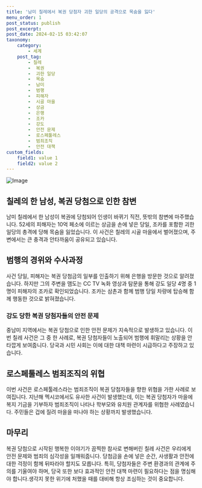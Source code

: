 ```yaml
---
title: '남미 칠레에서 복권 당첨자 괴한 일당의 공격으로 목숨을 잃다'
menu_order: 1
post_status: publish
post_excerpt: 
post_date: 2024-02-15 03:42:07
taxonomy:
    category:
        - 세계
    post_tag:
        - 칠레
        -  복권
        -  괴한 일당
        -  목숨
        -  남미
        -  범행
        -  피해자
        -  시골 마을
        -  상금
        -  은행
        -  조카
        -  강도
        -  안전 문제
        -  로스페툴레스
        -  범죄조직
        -  안전 대책
custom_fields:
    field1: value 1
    field2: value 2
---
```


![Image](https://imgnews.pstatic.net/image/029/2024/02/14/0002855015_001_20240214063701071.jpg?type=w647)

## 칠레의 한 남성, 복권 당첨으로 인한 참변
남미 칠레에서 한 남성이 복권에 당첨되어 인생이 바뀌기 직전, 뜻밖의 참변에 마주했습니다. 52세의 피해자는 10억 페소에 이르는 상금을 손에 넣은 당일, 조카를 포함한 괴한 일당의 총격에 당해 목숨을 잃었습니다. 이 사건은 칠레의 시골 마을에서 벌어졌으며, 주변에서는 큰 충격과 안타까움이 공유되고 있습니다.
## 범행의 경위와 수사과정
사건 당일, 피해자는 복권 당첨금의 일부를 인출하기 위해 은행을 방문한 것으로 알려졌습니다. 하지만 그의 주변을 맴도는 CC TV 녹화 영상과 탐문을 통해 강도 일당 4명 중 1명이 피해자의 조카로 확인되었습니다. 조카는 삼촌과 함께 범행 당일 차량에 탑승해 함께 행동한 것으로 밝혀졌습니다.
### 강도 당한 복권 당첨자들의 안전 문제
중남미 지역에서는 복권 당첨으로 인한 안전 문제가 지속적으로 발생하고 있습니다. 이번 칠레 사건은 그 중 한 사례로, 복권 당첨자들이 노출되어 범행에 휘말리는 상황을 안타깝게 보여줍니다. 당국과 시민 사회는 이에 대한 대책 마련이 시급하다고 주장하고 있습니다.
## 로스페툴레스 범죄조직의 위협
이번 사건은 로스페툴레스라는 범죄조직이 복권 당첨자들을 향한 위협을 가한 사례로 보여집니다. 지난해 멕시코에서도 유사한 사건이 발생했는데, 이는 복권 당첨자가 마을에 복지 기금을 기부하자 범죄조직이 나타나 학부모와 유치원 관계자를 위협한 사례였습니다. 주민들은 겁에 질려 마을을 떠나야 하는 상황까지 발생했습니다.
## 마무리
복권 당첨으로 시작된 행복한 이야기가 끔찍한 참사로 변해버린 칠레 사건은 우리에게 안전 문제와 범죄의 심각성을 일깨워줍니다. 당첨금을 손에 넣은 순간, 사생활과 안전에 대한 걱정이 함께 뒤따라야 할지도 모릅니다. 특히, 당첨자들은 주변 환경과의 관계에 주의를 기울여야 하며, 당국 또한 보다 효과적인 안전 대책 마련이 필요하다는 점을 명심해야 합니다.생각지 못한 위기에 처했을 때를 대비해 항상 조심하는 것이 중요합니다.
